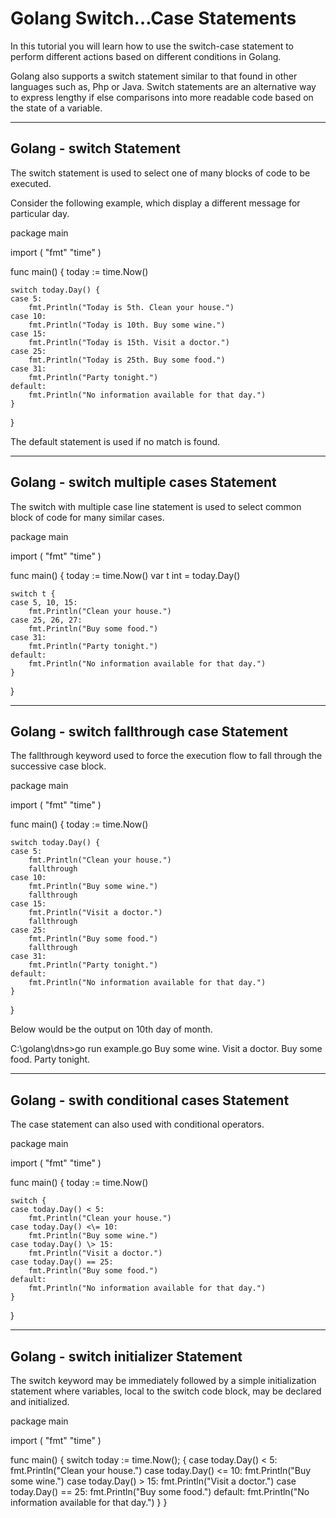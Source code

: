 # Golang Switch…Case Statements

In this tutorial you will learn how to use the switch\-case statement to perform different actions based on different conditions in Golang.

Golang also supports a switch statement similar to that found in other languages such as, Php or Java. Switch statements are an alternative way to express lengthy if else comparisons into more readable code based on the state of a variable.

---

## Golang \- switch Statement

The switch statement is used to select one of many blocks of code to be executed.

Consider the following example, which display a different message for particular day.

package main

import (
	"fmt"
	"time"
)

func main() {
	today := time.Now()

	switch today.Day() {
	case 5:
		fmt.Println("Today is 5th. Clean your house.")
	case 10:
		fmt.Println("Today is 10th. Buy some wine.")
	case 15:
		fmt.Println("Today is 15th. Visit a doctor.")
	case 25:
		fmt.Println("Today is 25th. Buy some food.")
	case 31:
		fmt.Println("Party tonight.")
	default:
		fmt.Println("No information available for that day.")
	}
}

The default statement is used if no match is found.

---

## Golang \- switch multiple cases Statement

The switch with multiple case line statement is used to select common block of code for many similar cases.

package main

import (
	"fmt"
	"time"
)

func main() {
	today := time.Now()
	var t int = today.Day()

	switch t {
	case 5, 10, 15:
		fmt.Println("Clean your house.")
	case 25, 26, 27:
		fmt.Println("Buy some food.")
	case 31:
		fmt.Println("Party tonight.")
	default:
		fmt.Println("No information available for that day.")
	}
}

---

## Golang \- switch fallthrough case Statement

The fallthrough keyword used to force the execution flow to fall through the successive case block.

package main

import (
	"fmt"
	"time"
)

func main() {
	today := time.Now()

	switch today.Day() {
	case 5:
		fmt.Println("Clean your house.")
		fallthrough
	case 10:
		fmt.Println("Buy some wine.")
		fallthrough
	case 15:
		fmt.Println("Visit a doctor.")
		fallthrough
	case 25:
		fmt.Println("Buy some food.")
		fallthrough
	case 31:
		fmt.Println("Party tonight.")
	default:
		fmt.Println("No information available for that day.")
	}
}

Below would be the output on 10th day of month.

C:\\golang\\dns\>go run example.go
Buy some wine.
Visit a doctor.
Buy some food.
Party tonight.

---

## Golang \- swith conditional cases Statement

The case statement can also used with conditional operators.

package main

import (
	"fmt"
	"time"
)

func main() {
	today := time.Now()

	switch {
	case today.Day() < 5:
		fmt.Println("Clean your house.")
	case today.Day() <\= 10:
		fmt.Println("Buy some wine.")
	case today.Day() \> 15:
		fmt.Println("Visit a doctor.")
	case today.Day() == 25:
		fmt.Println("Buy some food.")
	default:
		fmt.Println("No information available for that day.")
	}
}

---

## Golang \- switch initializer Statement

The switch keyword may be immediately followed by a simple initialization statement where variables, local to the switch code block, may be declared and initialized.

package main

import (
	"fmt"
	"time"
)

func main() {
	switch today := time.Now(); {
	case today.Day() < 5:
		fmt.Println("Clean your house.")
	case today.Day() <\= 10:
		fmt.Println("Buy some wine.")
	case today.Day() \> 15:
		fmt.Println("Visit a doctor.")
	case today.Day() == 25:
		fmt.Println("Buy some food.")
	default:
		fmt.Println("No information available for that day.")
	}
}
